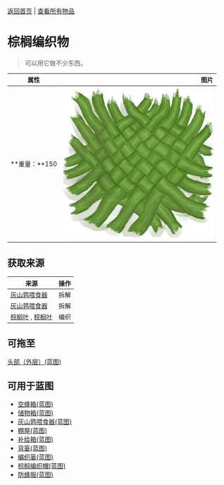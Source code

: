 [返回首页](index.md)   |  [查看所有物品](object.md)
# 棕榈编织物  
> 可以用它做不少东西。  
  
  属性  |   图片   
 ----  |  ----:   
 **重量：**150  |  ![](Sprite/WeavePalm.png)   
  
## 获取来源  
来源  |  操作  
----  |  ----  
[灰山鹑喂食器](PartridgeFeeder.md)  |  拆解  
[灰山鹑喂食器](PartridgeFeederEmpty.md)  |  拆解  
[棕榈叶](PalmFronds.md) , [棕榈叶](PalmFronds.md)  |  编织  
## 可拖至  
[头部（外层）(蓝图)](OuterHeadBlueprint.md)  
## 可用于蓝图  
- [空蜂箱(蓝图)](Bp_BeeSkepEmpty.md)  
- [储物箱(蓝图)](Bp_Chest.md)  
- [灰山鹑喂食器(蓝图)](Bp_PartridgeFeeder.md)  
- [棚屋(蓝图)](Bp_Shed.md)  
- [补给箱(蓝图)](Bp_SupplyChest.md)  
- [背篓(蓝图)](Bp_WovenBackpack.md)  
- [编织篓(蓝图)](Bp_WovenBasket.md)  
- [棕榈编织帽(蓝图)](Bp_WovenHat.md)  
- [防蜂服(蓝图)](Bp_BeeSuit.md)  
  
  
